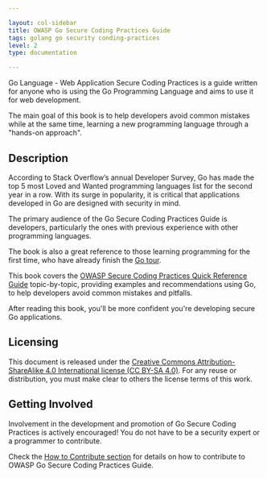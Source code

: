 ```yaml
---

layout: col-sidebar
title: OWASP Go Secure Coding Practices Guide
tags: golang go security conding-practices
level: 2
type: documentation

---
```


Go Language - Web Application Secure Coding Practices is a guide written for
anyone who is using the Go Programming Language and aims to use it for web
development.

The main goal of this book is to help developers avoid common mistakes while at
the same time, learning a new programming language through a "hands-on
approach".

## Description

According to Stack Overflow’s annual Developer Survey, Go has made the top 5
most Loved and Wanted programming languages list for the second year in a row.
With its surge in popularity, it is critical that applications developed in Go
are designed with security in mind.

The primary audience of the Go Secure Coding Practices Guide is developers,
particularly the ones with previous experience with other programming languages.

The book is also a great reference to those learning programming for the first
time, who have already finish the [Go tour][0].

This book covers the [OWASP Secure Coding Practices Quick Reference Guide][1]
topic-by-topic, providing examples and recommendations using Go, to help
developers avoid common mistakes and pitfalls.

After reading this book, you'll be more confident you're developing secure Go
applications.

## Licensing

This document is released under the [Creative Commons Attribution-ShareAlike 4.0
International license (CC BY-SA 4.0)][2]. For any reuse or distribution, you
must make clear to others the license terms of this work.

## Getting Involved

Involvement in the development and promotion of Go Secure Coding Practices is
actively encouraged! You do not have to be a security expert or a programmer to
contribute.

Check the [How to Contribute section][3] for details on how to contribute to
OWASP Go Secure Coding Practices Guide. 

[0]: https://tour.golang.org/list
[1]: https://owasp.org/www-project-secure-coding-practices-quick-reference-guide
[2]: https://creativecommons.org/licenses/by-sa/4.0/
[3]: https://github.com/OWASP/Go-SCP/blob/master/CONTRIBUTING.md
